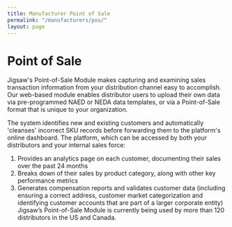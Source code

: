 ```yaml
---
title: Manufacturer Point of Sale
permalink: "/manufacturers/pos/"
layout: page
---
```


# Point of Sale

Jigsaw's Point-of-Sale Module makes capturing and examining sales transaction information from your distribution channel easy to accomplish.  Our web-based module enables distributor users to upload their own data via pre-programmed NAED or NEDA data templates, or via a Point-of-Sale format that is unique to your organization.  

The system identifies new and existing customers and automatically 'cleanses' incorrect SKU records before forwarding them to the platform's online dashboard. The platform, which can be accessed by both your distributors and your internal sales force:
 
1. Provides an analytics page on each customer, documenting their sales over the past 24 months
2. Breaks down of their sales by product category, along with other key performance metrics
3. Generates compensation reports and validates customer data (including ensuring a correct address, customer market categorization and identifying customer accounts that are part of a larger corporate entity)
 
Jigsaw’s Point-of-Sale Module is currently being used by more than 120 distributors in the US and Canada.
